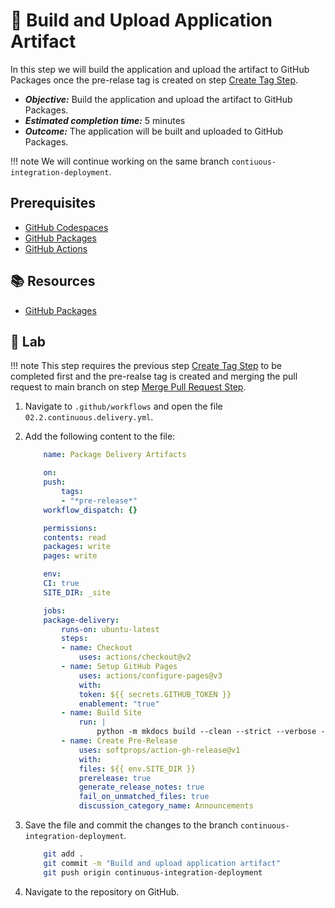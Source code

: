 # :test_tube: Build and Upload Application Artifact

In this step we will build the application and upload the artifact to GitHub Packages once the pre-relase tag is created on step [Create Tag Step](./01.md).

- _**Objective:**_ Build the application and upload the artifact to GitHub Packages.
- _**Estimated completion time:**_ 5 minutes
- _**Outcome:**_ The application will be built and uploaded to GitHub Packages.

!!! note
We will continue working on the same branch `contiuous-integration-deployment`.

## Prerequisites

- [GitHub Codespaces](#)
- [GitHub Packages](#)
- [GitHub Actions](#)

## :books: Resources

- [GitHub Packages](https://docs.github.com/en/packages/guides/about-github-container-registry)

## :pencil: Lab

!!! note
This step requires the previous step [Create Tag Step](./01.md) to be completed first and the pre-realse tag is created and merging the pull request to main branch on step [Merge Pull Request Step](./04.md).

1. Navigate to `.github/workflows` and open the file `02.2.continuous.delivery.yml`.
2. Add the following content to the file:

   ```yml
       name: Package Delivery Artifacts

       on:
       push:
           tags:
           - "*pre-release*"
       workflow_dispatch: {}

       permissions:
       contents: read
       packages: write
       pages: write

       env:
       CI: true
       SITE_DIR: _site

       jobs:
       package-delivery:
           runs-on: ubuntu-latest
           steps:
           - name: Checkout
               uses: actions/checkout@v2
           - name: Setup GitHub Pages
               uses: actions/configure-pages@v3
               with:
               token: ${{ secrets.GITHUB_TOKEN }}
               enablement: "true"
           - name: Build Site
               run: |
                   python -m mkdocs build --clean --strict --verbose --site-dir '${{ env.SITE_DIR }}'
           - name: Create Pre-Release
               uses: softprops/action-gh-release@v1
               with:
               files: ${{ env.SITE_DIR }}
               prerelease: true
               generate_release_notes: true
               fail_on_unmatched_files: true
               discussion_category_name: Announcements
   ```

3. Save the file and commit the changes to the branch `continuous-integration-deployment`.

   ```bash
       git add .
       git commit -m "Build and upload application artifact"
       git push origin continuous-integration-deployment
   ```

4. Navigate to the repository on GitHub.
